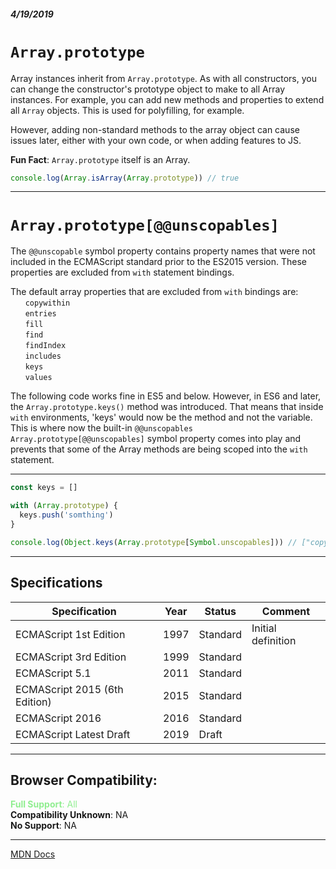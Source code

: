 ##### 4/19/2019
# `Array.prototype`

Array instances inherit from `Array.prototype`.  As with all constructors, you can change the constructor's prototype object to make to all Array instances.  For example, you can add new methods and properties to extend all `Array` objects.  This is used for polyfilling, for example.

However, adding non-standard methods to the array object can cause issues later, either with your own code, or when adding features to JS.

**Fun Fact**: `Array.prototype` itself is an Array.

```js
console.log(Array.isArray(Array.prototype)) // true
```

---

# `Array.prototype[@@unscopables]`

The `@@unscopable` symbol property contains property names that were not included in the ECMAScript standard prior to the ES2015 version.  These properties are excluded from `with` statement bindings.

The default array properties that are excluded from `with` bindings are:  
  &nbsp; &nbsp; &nbsp; `copywithin`  
  &nbsp; &nbsp; &nbsp; `entries`  
  &nbsp; &nbsp; &nbsp; `fill`  
  &nbsp; &nbsp; &nbsp; `find`  
  &nbsp; &nbsp; &nbsp; `findIndex`  
  &nbsp; &nbsp; &nbsp; `includes`  
  &nbsp; &nbsp; &nbsp; `keys`  
  &nbsp; &nbsp; &nbsp; `values`

The following code works fine in ES5 and below.  However, in ES6 and later, the `Array.prototype.keys()` method was introduced.  That means that inside `with` environments, 'keys' would now be the method and not the variable.  This is where now the built-in `@@unscopables` `Array.prototype[@@unscopables]` symbol property comes into play and prevents that some of the Array methods are being scoped into the `with` statement.

---

```js
const keys = []

with (Array.prototype) {
  keys.push('somthing')
}

console.log(Object.keys(Array.prototype[Symbol.unscopables])) // ["copyWithin", "entries", "fill", "find", "findIndex", "includes", "keys", "values"]
```

---

## Specifications
| Specification | Year | Status | Comment |
|---|---|---|---|
| ECMAScript 1st Edition | 1997 | Standard | Initial definition |
| ECMAScript 3rd Edition | 1999 | Standard |  |
| ECMAScript 5.1 | 2011 | Standard |  |
| ECMAScript 2015 (6th Edition) | 2015 | Standard |  |
| ECMAScript 2016 | 2016 | Standard |  |
| ECMAScript Latest Draft | 2019 | Draft |  |

---

## Browser Compatibility:
<span style="color: lightgreen">**Full Support**: All</span>  
**Compatibility Unknown**: NA  
**No Support**: NA

---

[MDN Docs](https://developer.mozilla.org/en-US/docs/Web/JavaScript/Reference/Global_Objects/Array/@@unscopables)